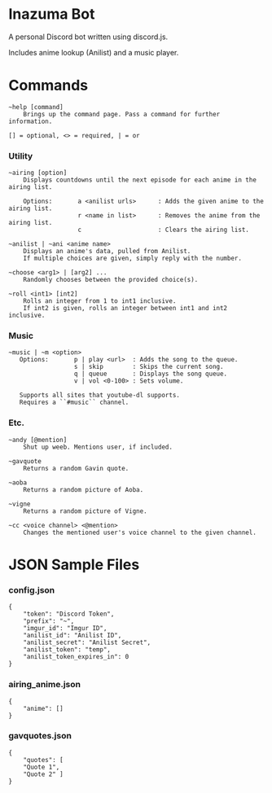 # Inazuma Bot

A personal Discord bot written using discord.js.

Includes anime lookup (Anilist) and a music player.

# Commands

```
~help [command]
    Brings up the command page. Pass a command for further information.
```

```
[] = optional, <> = required, | = or
```

<h3> Utility </h3>

```
~airing [option]   
    Displays countdowns until the next episode for each anime in the airing list.  
    
    Options:       a <anilist urls>      : Adds the given anime to the airing list.      
                   r <name in list>      : Removes the anime from the airing list.     
                   c                     : Clears the airing list.

~anilist | ~ani <anime name>   
    Displays an anime's data, pulled from Anilist. 
    If multiple choices are given, simply reply with the number.
```

```
~choose <arg1> | [arg2] ...
    Randomly chooses between the provided choice(s).

~roll <int1> [int2]   
    Rolls an integer from 1 to int1 inclusive.
    If int2 is given, rolls an integer between int1 and int2 inclusive.
```

<h3> Music </h3>

```
~music | ~m <option>
   Options:       p | play <url>  : Adds the song to the queue.
                  s | skip        : Skips the current song.
                  q | queue       : Displays the song queue.
                  v | vol <0-100> : Sets volume.
       
   Supports all sites that youtube-dl supports.
   Requires a ``#music`` channel.
```

<h3> Etc. </h3>

```
~andy [@mention]   
    Shut up weeb. Mentions user, if included.

~gavquote
    Returns a random Gavin quote.
```

```
~aoba
    Returns a random picture of Aoba.
    
~vigne   
    Returns a random picture of Vigne.
```

```
~cc <voice channel> <@mention>
    Changes the mentioned user's voice channel to the given channel.
```

# JSON Sample Files
<h3> config.json</h3>

```
{
    "token": "Discord Token",
    "prefix": "~",
    "imgur_id": "Imgur ID",
    "anilist_id": "Anilist ID",
    "anilist_secret": "Anilist Secret",
    "anilist_token": "temp",
    "anilist_token_expires_in": 0
}
```

<h3> airing_anime.json </h3>

```
{
    "anime": []
}
```

<h3> gavquotes.json </h3>

```
{
    "quotes": [
    "Quote 1", 
    "Quote 2" ]
}
```



